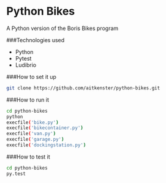 Python Bikes
==========

A Python version of the Boris Bikes program

###Technologies used

+ Python
+ Pytest
+ Ludibrio

###How to set it up

```sh
git clone https://github.com/aitkenster/python-bikes.git
```

###How to run it

```sh
cd python-bikes
python
execfile('bike.py')
execfile('bikecontainer.py')
execfile('van.py')
execfile('garage.py')
execfile('dockingstation.py')

```

###How to test it

```sh
cd python-bikes
py.test
``` 